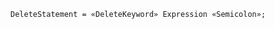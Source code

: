 <!-- This file is generated automatically by infrastructure scripts. Please don't edit by hand. -->

```{ .ebnf .slang-ebnf #DeleteStatement }
DeleteStatement = «DeleteKeyword» Expression «Semicolon»;
```
